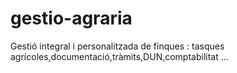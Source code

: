 # gestio-agraria
Gestió integral i personalitzada de finques : tasques agrícoles,documentació,tràmits,DUN,comptabilitat ...
